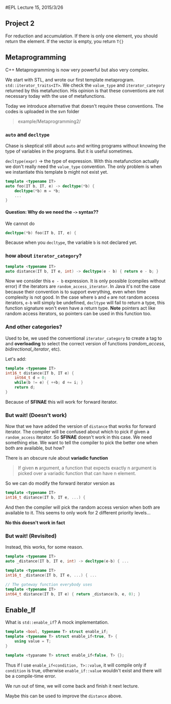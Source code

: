 #EPL Lecture 15, 2015/3/26

## Project 2

For reduction and accumulation. If there is only one element, you should return the element. If the vector is empty, you return `T{}`




## Metaprogramming

C\++ Metaprogramming is now very powerful but also very complex.

We start with STL, and wrote our first template metaprogram. `std::iterator_traits<IT>`.  We check the `value_type` and `iterator_category` returned by this metafunction. His opinion is that these conventions are not necessary today with the use of metafunctions.

Today we introduce alternative that doesn't require these conventions. The codes is uploaded in the svn folder

> example/Metaprogramming2/

### `auto` and `decltype`

Chase is skeptical still about `auto` and writing programs without knowing the type of variables in the programs. But it is useful sometimes.

`decltype(expr)` → the type of expression. With this metafunction actually we don't really need the `value_type` convention. The only problem is when we instantiate this template b might not exist yet.

```cpp
template <typename IT>
auto foo(IT b, IT, e) -> decltype(*b) {
	decltype(*b) m = *b;
	...    
}
```

#### Question: Why do we need the `->` syntax??

We cannot do
```cpp
decltype(*b) foo(IT b, IT, e) {
```

Because when you `decltype`, the variable `b` is not declared yet.

### how about `iterator_category`?

```cpp
template <typename IT>
auto distance(IT b, IT e, int) -> decltype(e - b) { return e - b; }
```

Now we consider this `e - b` expression. It is only possible (compiles without error) if the iterators are `random_access_iterator`. In Java it's not the case because their convention is to support everything, even when time complexity is not good. In the case where `b` and `e` are not random access iterators, `e-b` will simply be undefined, `decltype` will fail to return a type, this function signature won't even have a return type. **Note** pointers act like random access iterators, so pointers can be used in this function too.

### And other categories?

Used to be, we used the conventional `iterator_category` to create a tag to and **overloading** to select the correct version of functions (*random_access*, *bidirectional_iterator*, etc).

Let's add:

```cpp
template <typename IT>
int16_t distance(IT b, IT e) {
	int64_t d = 0;
    while(b != e) { ++b; d += i; }
    return d;
}
```

Because of **SFINAE** this will work for forward iterator.

### But wait! (Doesn't work)

Now that we have added the version of `distance` that works for forward iterator. The compiler will be confused about which to pick if given a `random_access` iterator. So **SFINAE** doesn't work in this case. We need something else. We want to tell the compiler to pick the better one when both are available, but how?

There is an obscure rule about **variadic function**

> If given **n** argument, a function that expects exactly n argument is picked over a variadic function that can have n element.

So we can do modify the forward iterator version as 

```cpp
template <typename IT>
int16_t distance(IT b, IT e, ...) {
```

And then the compiler will pick the random access version when both are available to it. This seems to only work for 2 different priority levels...

**No this doesn't work in fact**

### But wait! (Revisited)

Instead, this works, for some reason.

```cpp
template <typename IT>
auto _distance(IT b, IT e, int) -> decltype(e-b) { ...

template <typename IT>
int16_t _distance(IT b, IT e, ...) { ...

// The gateway function everybody uses
template <typename IT>
int64_t distance(IT b, IT e) { return _distance(b, e, 0); }
```




## Enable_If

What is `std::enable_if`? A mock implementation.

```cpp
template <bool, typename T> struct enable_if;
template <typename T> struct enable_if<true, T> {
	using value = T;
}

template <typaname T> struct enable_if<false, T> {};
```

Thus if I use `enable_if<condition, T>::value`, it will compile only if `condition` is true, otherwise `enable_if::value` wouldn't exist and there will be a compile-time error.

We run out of time, we will come back and finish it next lecture.

Maybe this can be used to improve the `distance` above.